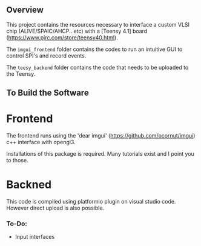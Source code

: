 ## Overview

This project contains the resources necessary to interface a custom VLSI chip (ALIVE/SPAIC/AHCP.. etc) with a  [Teensy 4.1] board (https://www.pjrc.com/store/teensy40.html).

The `imgui_frontend` folder contains the codes to run an intuitive GUI to control SPI's and record events.

The `teesy_backend` folder contains the code that needs to be uploaded to the Teensy.

## To Build the Software

# Frontend

The frontend runs using the 'dear imgui' (https://github.com/ocornut/imgui) c++ interface with opengl3.

Installations of this package is required. Many tutorials exist and I point you to those.

# Backned

This code is compiled using platformio plugin on visual studio code. However direct upload is also possible.


### To-Do:
- Input interfaces
